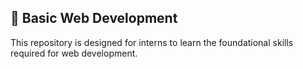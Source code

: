 ## 🚀 Basic Web Development
This repository is designed for interns to learn the foundational skills required for web development. 
